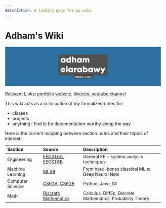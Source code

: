 ```yaml
---
description: A landing page for my wiki
---
```


# Adham's Wiki

![](.gitbook/assets/banner.png)

Relevant Links: [portfolio website](www.adham-e.dev), [linkedin](https://www.linkedin.com/in/adham-elarabawy/), [youtube channel](https://www.youtube.com/c/AdhamElarabawy)

This wiki acts as a culmination of my formalized notes for:

* classes
* projects
* anything I find to be documentation-worthy along the way

Here is the current mapping between section notes and their topics of interest:

| Section | Source | Description |
| :--- | :--- | :--- |
| Engineering | [EECS16A](https://eecs16a.org/), [EECS16B](https://eecs16b.org/) | General EE + system analysis techniques |
| Machine Learning | [MLAB](https://ml.berkeley.edu/) | From bare-bones classical ML to Deep Neural Nets |
| Computer Science | [CS61A](https://cs61a.org/), [CS61B](https://sp21.datastructur.es/) | Python, Java, Git |
| Math | [Discrete Mathematics](https://www.eecs70.org/) | Calculus, DiffEq, Discrete Mathematics, Probability Theory |



